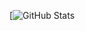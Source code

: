 <!--
### Hi there 👋

**hex0cter/hex0cter** is a ✨ _special_ ✨ repository because its `README.md` (this file) appears on your GitHub profile.

Here are some ideas to get you started:

- 🔭 I’m currently working on ...
- 🌱 I’m currently learning ...
- 👯 I’m looking to collaborate on ...
- 🤔 I’m looking for help with ...
- 💬 Ask me about ...
- 📫 How to reach me: ...
- 😄 Pronouns: ...
- ⚡ Fun fact: ...

![Daniel Han's GitHub stats](https://github-readme-stats.vercel.app/api?username=hex0cter&count_private=true)

-->


[![GitHub Stats](https://github-readme-stats.vercel.app/api?username=hex0cter&theme=default&show_icons=true&include_all_commits=true&count_private=true)
